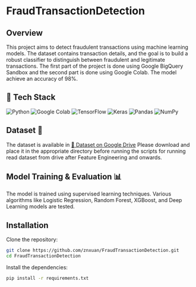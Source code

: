 # FraudTransactionDetection

## Overview

This project aims to detect fraudulent transactions using machine learning models. The dataset contains transaction details, and the goal is to build a robust classifier to distinguish between fraudulent and legitimate transactions. The first part of the project is done using Google BigQuery Sandbox and the second part is done using Google Colab. The model achieve an accuracy of 98%.

## 🚀 Tech Stack

![Python](https://img.shields.io/badge/Python-3776AB?style=for-the-badge&logo=python&logoColor=white)
![Google Colab](https://img.shields.io/badge/Google%20Colab-F9AB00?style=for-the-badge&logo=googlecolab&logoColor=white)
![TensorFlow](https://img.shields.io/badge/TensorFlow-FF6F00?style=for-the-badge&logo=tensorflow&logoColor=white)
![Keras](https://img.shields.io/badge/Keras-D00000?style=for-the-badge&logo=keras&logoColor=white)
![Pandas](https://img.shields.io/badge/Pandas-150458?style=for-the-badge&logo=pandas&logoColor=white)
![NumPy](https://img.shields.io/badge/NumPy-013243?style=for-the-badge&logo=numpy&logoColor=white)


## Dataset 📂

The dataset is available in [📂 Dataset on Google Drive](https://drive.google.com/drive/folders/1KNnWTpAPuAiXIXGIY9bbYlrierdvJbc9)
Please download and place it in the appropriate directory before running the scripts for running read dataset from drive after Feature Engineering and onwards.

## Model Training & Evaluation 📊

The model is trained using supervised learning techniques.
Various algorithms like Logistic Regression, Random Forest, XGBoost, and Deep Learning models are tested.

## Installation

Clone the repository:
```bash
git clone https://github.com/znxuan/FraudTransactionDetection.git
cd FraudTransactionDetection
```

Install the dependencies:
```bash
pip install -r requirements.txt
```

